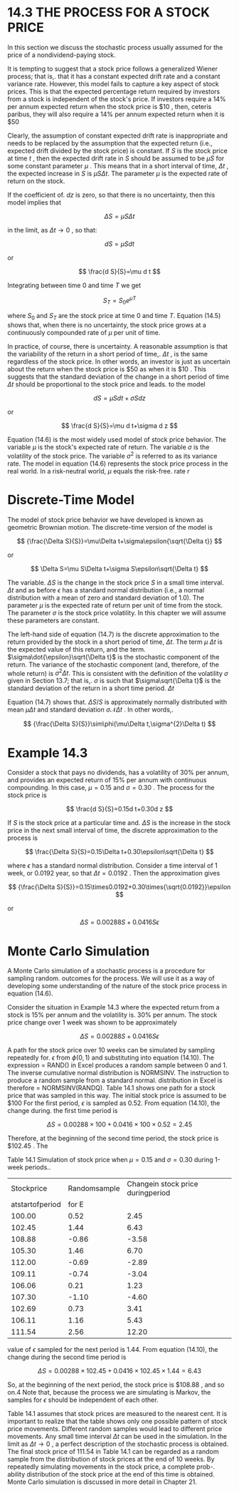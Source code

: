 # 14.3 THE PROCESS FOR A STOCK PRICE  

In this section we discuss the stochastic process usually assumed for the price of a nondividend-paying stock.  

It is tempting to suggest that a stock price follows a generalized Wiener process; that is,. that it has a constant expected drift rate and a constant variance rate. However, this model fails to capture a key aspect of stock prices. This is that the expected percentage return required by investors from a stock is independent of the stock's price. If investors require a $14\%$ per annum expected return when the stock price is $\$10$ , then, ceteris paribus, they will also require a $14\%$ per annum expected return when it is $\$50$  

Clearly, the assumption of constant expected drift rate is inappropriate and needs to be replaced by the assumption that the expected return (i.e., expected drift divided by the stock price) is constant. If $S$ is the stock price at time $t$ , then the expected drift rate in $S$ should be assumed to be $\mu S$ for some constant parameter $\mu$ . This means that in a short interval of time, $\Delta t$ , the expected increase in $S$ is $\mu S\Delta t.$ The parameter $\mu$ is the expected rate of return on the stock.  

If the coefficient of. $d z$ is zero, so that there is no uncertainty, then this model implies that  

$$
\Delta S=\mu S\Delta t
$$  

in the limit, as $\Delta t\longrightarrow0$ , so that:  

$$
d S=\mu S d t
$$  

or  

$$
\frac{d S}{S}=\mu d t
$$  

Integrating between time 0 and time $T$ we get  

$$
S_{T}=S_{0}e^{\mu T}
$$  

where $S_{0}$ and $S_{T}$ are the stock price at time 0 and time $T.$ Equation (14.5) shows that, when there is no uncertainty, the stock price grows at a continuously compounded rate of $\mu$ per unit of time.  

In practice, of course, there is uncertainty. A reasonable assumption is that the variability of the return in a short period of time,. $\Delta t$ , is the same regardless of the stock price. In other words, an investor is just as uncertain about the return when the stock price is $\$50$ as when it is $\$10$ . This suggests that the standard deviation of the change in a short period of time $\Delta t$ should be proportional to the stock price and leads. to the model  

$$
d S=\mu S d t+\sigma S d z
$$  

or  

$$
\frac{d S}{S}=\mu d t+\sigma d z
$$  

Equation (14.6) is the most widely used model of stock price behavior. The variable $\mu$ is the stock's expected rate of return. The variable $\sigma$ is the volatility of the stock price. The variable $\sigma^{2}$ is referred to as its variance rate. The model in equation (14.6) represents the stock price process in the real world. In a risk-neutral world, $\mu$ equals the risk-free. rate $r$  

# Discrete-Time Model  

The model of stock price behavior we have developed is known as geometric Brownian motion. The discrete-time version of the model is  

$$
{\frac{\Delta S}{S}}=\mu\Delta t+\sigma\epsilon{\sqrt{\Delta t}}
$$  

or  

$$
\Delta S=\mu S\Delta t+\sigma S\epsilon\sqrt{\Delta t}
$$  

The variable. $\Delta S$ is the change in the stock price $S$ in a small time interval. $\Delta t$ and as before $\epsilon$ has a standard normal distribution (i.e., a normal distribution with a mean of zero and standard deviation of 1.0). The parameter $\mu$ is the expected rate of return per unit of time from the stock. The parameter $\sigma$ is the stock price volatility. In this chapter we will assume these parameters are constant.  

The left-hand side of equation (14.7) is the discrete approximation to the return provided by the stock in a short period of time, $\Delta t.$ The term $\mu$ $\Delta t$ is the expected value of this return, and the term. $\sigma\dot{\epsilon}\sqrt{\Delta t}$ is the stochastic component of the return. The variance of the stochastic component (and, therefore, of the whole return) is $\sigma^{2}\Delta t.$ This is consistent with the definition of the volatility $\sigma$ given in Section 13.7; that is,. $\sigma$ is such that $\sigma\sqrt{\Delta t}$ is the standard deviation of the return in a short time period. $\Delta t$  

Equation (14.7) shows that. $\Delta S/S$ is approximately normally distributed with mean $\mu\Delta t$ and standard deviation $\sigma\mathcal{N}\dot{\Delta}t$ . In other words,.  

$$
{\frac{\Delta S}{S}}\sim\phi(\mu\Delta t,\sigma^{2}\Delta t)
$$  

# Example 14.3  

Consider a stock that pays no dividends, has a volatility of $30\%$ per annum, and provides an expected return of $15\%$ per annum with continuous compounding. In this case, $\mu=0.15$ and $\sigma=0.30$ . The process for the stock price is  

$$
\frac{d S}{S}=0.15d t+0.30d z
$$  

If $S$ is the stock price at a particular time and. $\Delta S$ is the increase in the stock price in the next small interval of time, the discrete approximation to the process is  

$$
\frac{\Delta S}{S}=0.15\Delta t+0.30\epsilon\sqrt{\Delta t}
$$  

where $\epsilon$ has a standard normal distribution. Consider a time interval of 1 week, or 0.0192 year, so that $\Delta t=0.0192$ . Then the approximation gives  

$$
{\frac{\Delta S}{S}}=0.15\times0.0192+0.30\times{\sqrt{0.0192}}\epsilon
$$  

or  

$$
\Delta S=0.00288S+0.0416S\epsilon
$$  

# Monte Carlo Simulation  

A Monte Carlo simulation of a stochastic process is a procedure for sampling random. outcomes for the process. We will use it as a way of developing some understanding of the nature of the stock price process in equation (14.6).  

Consider the situation in Example 14.3 where the expected return from a stock is $15\%$ per annum and the volatility is. $30\%$ per annum. The stock price change over 1 week was shown to be approximately  

$$
\Delta S=0.00288S+0.0416S\epsilon
$$  

A path for the stock price over 10 weeks can be simulated by sampling repeatedly for. $\epsilon$ from $\phi(0,1)$ and substituting into equation (14.10). The expression $=$ RAND() in Excel produces a random sample between 0 and 1. The inverse cumulative normal distribution is NORMSINV. The instruction to produce a random sample from a standard normal. distribution in Excel is therefore $=$ NORMSINV(RANDQ). Table 14.1 shows one path for a stock price that was sampled in this way. The initial stock price is assumed to be $\$100$ For the first period, $\epsilon$ is sampled as 0.52. From equation (14.10), the change during. the first time period is  

$$
\Delta S=0.00288\times100+0.0416\times100\times0.52=2.45
$$  

Therefore, at the beginning of the second time period, the stock price is $\$102.45$ . The  

Table 14.1 Simulation of stock price when $\mu=0.15$ and $\sigma=0.30$ during 1-week periods..   


<html><body><table><tr><td>Stockprice</td><td>Randomsample</td><td>Changein stock price duringperiod</td></tr><tr><td>atstartofperiod</td><td>for E</td><td></td></tr><tr><td>100.00</td><td>0.52</td><td>2.45</td></tr><tr><td>102.45</td><td>1.44</td><td>6.43</td></tr><tr><td>108.88</td><td>-0.86</td><td>-3.58</td></tr><tr><td>105.30</td><td>1.46</td><td>6.70</td></tr><tr><td>112.00</td><td>-0.69</td><td>-2.89</td></tr><tr><td>109.11</td><td>-0.74</td><td>-3.04</td></tr><tr><td>106.06</td><td>0.21</td><td>1.23</td></tr><tr><td>107.30</td><td>-1.10</td><td>-4.60</td></tr><tr><td>102.69</td><td>0.73</td><td>3.41</td></tr><tr><td>106.11</td><td>1.16</td><td>5.43</td></tr><tr><td>111.54</td><td>2.56</td><td>12.20</td></tr></table></body></html>  

value of $\epsilon$ sampled for the next period is 1.44. From equation (14.10), the change during the second time period is  

$$
\Delta S=0.00288\times102.45+0.0416\times102.45\times1.44=6.43
$$  

So, at the beginning of the next period, the stock price is $\$108.88$ , and so on.4 Note that, because the process we are simulating is Markov, the samples for $\epsilon$ should be independent of each other.  

Table 14.1 assumes that stock prices are measured to the nearest cent. It is important to realize that the table shows only one possible pattern of stock price movements. Different random samples would lead to different price movements. Any small time interval $\Delta t$ can be used in the simulation. In the limit as $\Delta t\longrightarrow0$ , a perfect description of the stochastic process is obtained. The final stock price of 111.54 in Table 14.1 can be regarded as a random sample from the distribution of stock prices at the end of 10 weeks. By repeatedly simulating movements in the stock price, a complete prob-. ability distribution of the stock price at the end of this time is obtained. Monte Carlo simulation is discussed in more detail in Chapter 21.  
